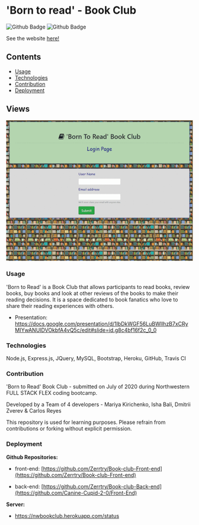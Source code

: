 # 'Born to read' - Book Club

![Github Badge](https://img.shields.io/github/languages/top/zerrtry/Book-club-Front-end)
![Github Badge](https://img.shields.io/github/languages/count/zerrtry/Book-club-Front-end?color=yellow)

See the website [here!](https://nw-bookclub2020.github.io/FrontEnd.github.io/)

## Contents
* [Usage](#Usage)
* [Technologies](#Technologies)
* [Contribution](#Contribution)
* [Deployment](#Deployment)

## Views

![](/book-club.gif)

### Usage

'Born to Read' is a Book Club that allows participants to read books, review books, buy books and look at other reviews of the books to make their reading decisions. It is a space dedicated to book fanatics who love to share their reading experiences with others.

* Presentation: https://docs.google.com/presentation/d/1lbDkWGF56LuBWIlhzB7xCRyMIYwANUIDVOkbfA4vQ5c/edit#slide=id.g8c4bf16f2c_0_0

### Technologies
Node.js, Express.js, JQuery, MySQL, Bootstrap, Heroku, GitHub, Travis CI

### Contribution


'Born to Read' Book Club - submitted on July of 2020 during Northwestern FULL STACK FLEX coding bootcamp.

Developed by a Team of 4 developers - Mariya Kirichenko, Isha Bali, Dmitrii Zverev & Carlos Reyes

This repository is used for learning purposes. Please refrain from contributions or forking without explicit permission.

### Deployment

**Github Repositories:**

* front-end: [https://github.com/Zerrtry/Book-club-Front-end](https://github.com/Zerrtry/Book-club-Front-end)

* back-end: [https://github.com/Zerrtry/Book-club-Back-end](https://github.com/Canine-Cupid-2-0/Front-End)

**Server:**
* https://nwbookclub.herokuapp.com/status
